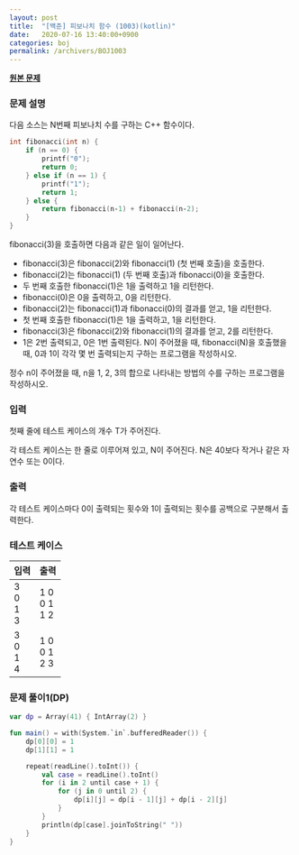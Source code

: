 ```yaml
---
layout: post
title:  "[백준] 피보나치 함수 (1003)(kotlin)"
date:   2020-07-16 13:40:00+0900
categories: boj
permalink: /archivers/BOJ1003
---
```


**[원본 문제](https://www.acmicpc.net/problem/1003)**

### 문제 설명

다음 소스는 N번째 피보나치 수를 구하는 C++ 함수이다.

```cpp
int fibonacci(int n) {
    if (n == 0) {
        printf("0");
        return 0;
    } else if (n == 1) {
        printf("1");
        return 1;
    } else {
        return fibonacci(n‐1) + fibonacci(n‐2);
    }
}
```

fibonacci(3)을 호출하면 다음과 같은 일이 일어난다.

  * fibonacci(3)은 fibonacci(2)와 fibonacci(1) (첫 번째 호출)을 호출한다.
  * fibonacci(2)는 fibonacci(1) (두 번째 호출)과 fibonacci(0)을 호출한다.
  * 두 번째 호출한 fibonacci(1)은 1을 출력하고 1을 리턴한다.
  * fibonacci(0)은 0을 출력하고, 0을 리턴한다.
  * fibonacci(2)는 fibonacci(1)과 fibonacci(0)의 결과를 얻고, 1을 리턴한다.
  * 첫 번째 호출한 fibonacci(1)은 1을 출력하고, 1을 리턴한다.
  * fibonacci(3)은 fibonacci(2)와 fibonacci(1)의 결과를 얻고, 2를 리턴한다.
  * 1은 2번 출력되고, 0은 1번 출력된다. N이 주어졌을 때, fibonacci(N)을 호출했을 때, 0과 1이 각각 몇 번 출력되는지 구하는 프로그램을 작성하시오.

정수 n이 주어졌을 때, n을 1, 2, 3의 합으로 나타내는 방법의 수를 구하는 프로그램을 작성하시오.

### 입력

첫째 줄에 테스트 케이스의 개수 T가 주어진다.

각 테스트 케이스는 한 줄로 이루어져 있고, N이 주어진다. N은 40보다 작거나 같은 자연수 또는 0이다.

### 출력

각 테스트 케이스마다 0이 출력되는 횟수와 1이 출력되는 횟수를 공백으로 구분해서 출력한다.

### 테스트 케이스

|입력|출력|
|-----|-----|
|3<br>0<br>1<br>3|1 0<br>0 1<br>1 2|
|3<br>0<br>1<br>4|1 0<br>0 1<br>2 3|

### 문제 풀이1(DP)

```kotlin
var dp = Array(41) { IntArray(2) }

fun main() = with(System.`in`.bufferedReader()) {
    dp[0][0] = 1
    dp[1][1] = 1

    repeat(readLine().toInt()) {
        val case = readLine().toInt()
        for (i in 2 until case + 1) {
            for (j in 0 until 2) {
                dp[i][j] = dp[i - 1][j] + dp[i - 2][j]
            }
        }
        println(dp[case].joinToString(" "))
    }
}

```
